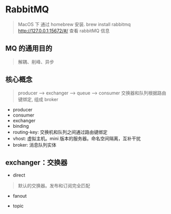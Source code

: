 # RabbitMQ
> MacOS 下 通过 homebrew 安装.
> brew install rabbitmq
> http://127.0.0.1:15672/#/ 查看 rabbitMQ 信息

## MQ 的通用目的
> 解耦、削峰、异步

## 核心概念
> producer --> exchanger --> queue --> consumer
> 交换器和队列根据路由键绑定, 组成 broker

* producer
* consumer
* exchanger
* binding
* routing-key: 交换机和队列之间通过路由键绑定
* vhost: 虚拟主机。mini 版本的服务器。命名空间隔离，互补干扰
* broker: 消息队列实体

## exchanger：交换器
* direct
> 默认的交换器。发布和订阅完全匹配


* fanout

* topic
